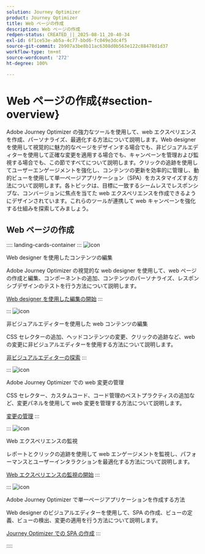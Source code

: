 ```yaml
---
solution: Journey Optimizer
product: Journey Optimizer
title: Web ページの作成
description: Web ページの作成
redpen-status: CREATED_||_2025-08-11_20-40-34
exl-id: 6f1ce53e-ab5a-4c77-bbd6-fc049e3dc4f5
source-git-commit: 2b907a3be8b11ac6308d0b563e122c88478d1d37
workflow-type: tm+mt
source-wordcount: '272'
ht-degree: 100%

---
```


# Web ページの作成{#section-overview}

Adobe Journey Optimizer の強力なツールを使用して、web エクスペリエンスを作成、パーソナライズ、最適化する方法について説明します。Web designer を使用して視覚的に魅力的なページをデザインする場合でも、非ビジュアルエディターを使用して正確な変更を適用する場合でも、キャンペーンを管理および監視する場合でも、この節ですべてについて説明します。クリックの追跡を使用してユーザーエンゲージメントを強化し、コンテンツの更新を効率的に管理し、動的ビューを使用して単一ページアプリケーション（SPA）をカスタマイズする方法について説明します。各トピックは、目標に一致するシームレスでレスポンシブな、コンバージョンに焦点を当てた web エクスペリエンスを作成できるようにデザインされています。これらのツールが連携して web キャンペーンを強化する仕組みを探索してみましょう。

## Web ページの作成

:::: landing-cards-container
:::
![icon](https://cdn.experienceleague.adobe.com/icons/circle-play.svg)

Web designer を使用したコンテンツの編集

Adobe Journey Optimizer の視覚的な web designer を使用して、web ページの作成と編集、コンポーネントの追加、コンテンツのパーソナライズ、レスポンシブデザインのテストを行う方法について説明します。

[Web designer を使用した編集の開始](../using/web/web-visual-editor.md)
:::

:::
![icon](https://cdn.experienceleague.adobe.com/icons/code-branch.svg)

非ビジュアルエディターを使用した web コンテンツの編集

CSS セレクターの追加、ヘッドコンテンツの変更、クリックの追跡など、web の変更に非ビジュアルエディターを使用する方法について説明します。

[非ビジュアルエディターの探索](../using/web/web-non-visual-editor.md)
:::

:::
![icon](https://cdn.experienceleague.adobe.com/icons/gear.svg)

Adobe Journey Optimizer での web 変更の管理

CSS セレクター、カスタムコード、コード管理のベストプラクティスの追加など、変更パネルを使用して web 変更を管理する方法について説明します。

[変更の管理](../using/web/manage-web-modifications.md)
:::

:::
![icon](https://cdn.experienceleague.adobe.com/icons/chart-line.svg)

Web エクスペリエンスの監視

レポートとクリックの追跡を使用して web エンゲージメントを監視し、パフォーマンスとユーザーインタラクションを最適化する方法について説明します。

[Web エクスペリエンスの監視の開始](../using/web/monitor-web-experiences.md)
:::

:::
![icon](https://cdn.experienceleague.adobe.com/icons/puzzle-piece.svg)

Adobe Journey Optimizer で単一ページアプリケーションを作成する方法

Web designer のビジュアルエディターを使用して、SPA の作成、ビューの定義、ビューの検出、変更の適用を行う方法について説明します。

[Journey Optimizer での SPA の作成](../using/web/web-spa.md)
:::

::::
